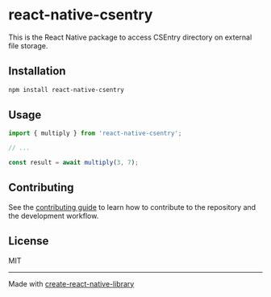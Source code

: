 # react-native-csentry

This is the React Native package to access CSEntry directory on external file storage.

## Installation

```sh
npm install react-native-csentry
```

## Usage

```js
import { multiply } from 'react-native-csentry';

// ...

const result = await multiply(3, 7);
```

## Contributing

See the [contributing guide](CONTRIBUTING.md) to learn how to contribute to the repository and the development workflow.

## License

MIT

---

Made with [create-react-native-library](https://github.com/callstack/react-native-builder-bob)
